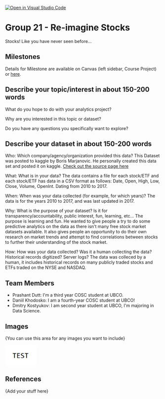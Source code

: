 [![Open in Visual Studio Code](https://classroom.github.com/assets/open-in-vscode-f059dc9a6f8d3a56e377f745f24479a46679e63a5d9fe6f495e02850cd0d8118.svg)](https://classroom.github.com/online_ide?assignment_repo_id=5860993&assignment_repo_type=AssignmentRepo)
# Group 21 - Re-imagine Stocks

Stocks! Like you have never seen before...

## Milestones

Details for Milestone are available on Canvas (left sidebar, Course Project) or [here](https://firas.moosvi.com/courses/data301/project/milestone01.html).

## Describe your topic/interest in about 150-200 words

What do you hope to do with your analytics project?

Why are you interested in this topic or dataset?

Do you have any questions you specifically want to explore?

## Describe your dataset in about 150-200 words

Who: Which company/agency/organization provided this data? 
This Dataset was posted to kaggle by Boris Marjanovic. He personally created this data set and posted it on kaggle.
[Check out the source page here](https://www.kaggle.com/borismarjanovic/price-volume-data-for-all-us-stocks-etfs)

What: What is in your data?
The data contains a file for each stock/ETF and each stock/ETF has data in a CSV format as follows: Date, Open, High, Low, Close, Volume, OpenInt. Dating from 2010 to 2017.

When: When was your data collected (for example, for which years)?
The data is for the years 2010 to 2017, and was last updated in 2017. 

Why: What is the purpose of your dataset? Is it for transparency/accountability, public interest, fun, learning, etc…
The purpose is learning and fun. He wanted to give people a try to do some predictive analytics on the data as there isn't many free stock market datasets available. It also gives people an opportunity to do their own research on market trends and attempt to find correlations between stocks to further their understanding of the stock market.

How: How was your data collected? Was it a human collecting the data? Historical records digitized? Server logs?
The data was colleced by a human, it includes historical records on many publicly traded stocks and ETFs traded on the NYSE and NASDAQ.

## Team Members

- Prashant Dutt: I'm a third year COSC student at UBCO.
- Daniil Khodosko: I am a fourth-year COSC student at UBCO!
- Dmitry Kostyukov: I am second year student at UBCO, I'm majoring in Data Science.
## Images

{You can use this area for any images you want to include}

<img src ="images/test.png" width="100px">

## References

{Add your stuff here}




